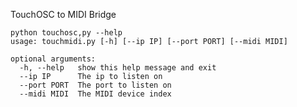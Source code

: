 TouchOSC to MIDI Bridge

    python touchosc,py --help
    usage: touchmidi.py [-h] [--ip IP] [--port PORT] [--midi MIDI]
    
    optional arguments:
      -h, --help   show this help message and exit
      --ip IP      The ip to listen on
      --port PORT  The port to listen on
      --midi MIDI  The MIDI device index
